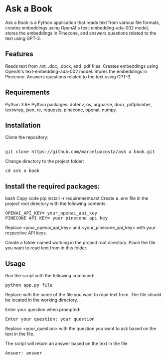 # Ask a Book
Ask a Book is a Python application that reads text from various file formats, creates embeddings using OpenAI's text-embedding-ada-002 model, stores the embeddings in Pinecone, and answers questions related to the text using GPT-3.

## Features
Reads text from .txt, .doc, .docx, and .pdf files.
Creates embeddings using OpenAI's text-embedding-ada-002 model.
Stores the embeddings in Pinecone.
Answers questions related to the text using GPT-3.
## Requirements
Python 3.6+
Python packages: dotenv, os, argparse, docx, pdfplumber, textwrap, json, re, requests, pinecone, openai, numpy.
## Installation
Clone the repository:
<pre>

git clone https://github.com/marceloacosta/ask_a_book.git
</pre>
Change directory to the project folder:
<pre>
cd ask_a_book
</pre>
## Install the required packages:
bash
Copy code
pip install -r requirements.txt
Create a .env file in the project root directory with the following contents:
<pre>
OPENAI_API_KEY= your_openai_api_key
PINECONE_API_KEY= your_pinecone_api_key
</pre>
Replace <your_openai_api_key> and <your_pinecone_api_key> with your respective API keys.

Create a folder named working in the project root directory. Place the file you want to read text from in this folder.
## Usage
Run the script with the following command:
<pre>python app.py file</pre>
Replace <file> with the name of the file you want to read text from. The file should be located in the working directory.

Enter your question when prompted:
<pre>
Enter your question: your_question</pre>
Replace <your_question> with the question you want to ask based on the text in the file.

The script will return an answer based on the text in the file:
<pre>
Answer: answer
</pre>
